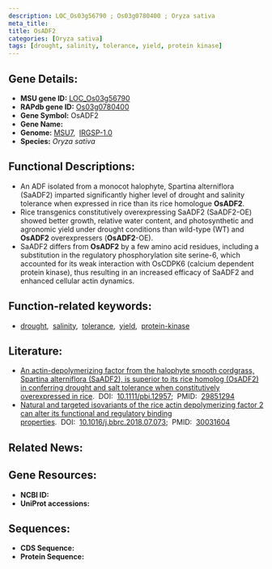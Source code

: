```yaml
---
description: LOC_Os03g56790 ; Os03g0780400 ; Oryza sativa
meta_title:
title: OsADF2
categories: [Oryza sativa]
tags: [drought, salinity, tolerance, yield, protein kinase]
---
```


## Gene Details:
- **MSU gene ID:** [LOC_Os03g56790](http://rice.uga.edu/cgi-bin/ORF_infopage.cgi?orf=LOC_Os03g56790)  
- **RAPdb gene ID:** [Os03g0780400](https://rapdb.dna.affrc.go.jp/locus/?name=Os03g0780400)  
- **Gene Symbol:** OsADF2
- **Gene Name:**
- **Genome:**  [MSU7](http://rice.uga.edu/),&nbsp;&nbsp;[IRGSP-1.0](https://rapdb.dna.affrc.go.jp/download/irgsp1.html)
- **Species:** *Oryza sativa*

## Functional Descriptions:
   - An ADF isolated from a monocot halophyte, Spartina alterniflora (SaADF2) imparted significantly higher level of drought and salinity tolerance when expressed in rice than its rice homologue **OsADF2**.
   - Rice transgenics constitutively overexpressing SaADF2 (SaADF2-OE) showed better growth, relative water content, and photosynthetic and agronomic yield under drought conditions than wild-type (WT) and **OsADF2** overexpressers (**OsADF2**-OE).
   - SaADF2 differs from **OsADF2** by a few amino acid residues, including a substitution in the regulatory phosphorylation site serine-6, which accounted for its weak interaction with OsCDPK6 (calcium dependent protein kinase), thus resulting in an increased efficacy of SaADF2 and enhanced cellular actin dynamics.

## Function-related keywords:
   - [drought](/tags/drought/),&nbsp;&nbsp;[salinity](/tags/salinity/),&nbsp;&nbsp;[tolerance](/tags/tolerance/),&nbsp;&nbsp;[yield](/tags/yield/),&nbsp;&nbsp;[protein-kinase](/tags/protein-kinase/)

## Literature:
   - [An actin-depolymerizing factor from the halophyte smooth cordgrass, Spartina alterniflora (SaADF2), is superior to its rice homolog (OsADF2) in conferring drought and salt tolerance when constitutively overexpressed in rice](https://www.doi.org/10.1111/pbi.12957).&nbsp;&nbsp;DOI:&nbsp;&nbsp;[10.1111/pbi.12957](https://www.doi.org/10.1111/pbi.12957);&nbsp;&nbsp;PMID:&nbsp;&nbsp;[29851294](https://pubmed.ncbi.nlm.nih.gov/29851294/)
   - [Natural and targeted isovariants of the rice actin depolymerizing factor 2 can alter its functional and regulatory binding properties](https://www.doi.org/10.1016/j.bbrc.2018.07.073).&nbsp;&nbsp;DOI:&nbsp;&nbsp;[10.1016/j.bbrc.2018.07.073](https://www.doi.org/10.1016/j.bbrc.2018.07.073);&nbsp;&nbsp;PMID:&nbsp;&nbsp;[30031604](https://pubmed.ncbi.nlm.nih.gov/30031604/)

## Related News:

## Gene Resources:
- **NCBI ID:**  []()
- **UniProt accessions:** [](https://www.uniprot.org/uniprotkb//entry)

## Sequences:
- **CDS Sequence:**
- **Protein Sequence:**
